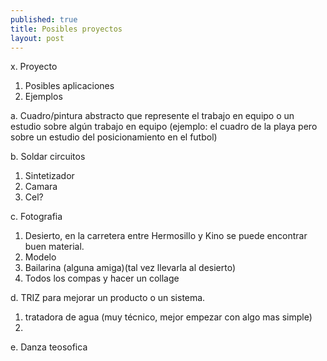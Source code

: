 ```yaml
---
published: true
title: Posibles proyectos
layout: post
---
```

x. Proyecto

1. Posibles aplicaciones
2. Ejemplos



a. Cuadro/pintura abstracto que represente el trabajo en equipo o un estudio sobre algún trabajo en equipo (ejemplo: el cuadro de la playa pero sobre un estudio del posicionamiento en el futbol)


b. Soldar circuitos

1. Sintetizador 
2. Camara
3. Cel?


c. Fotografia

1. Desierto, en la carretera entre Hermosillo y Kino se puede encontrar buen material.
2. Modelo
3. Bailarina (alguna amiga)(tal vez llevarla al desierto)
4. Todos los compas y hacer un collage 


d. TRIZ para mejorar un producto o un sistema.

1. tratadora de agua (muy técnico, mejor empezar con algo mas simple)
2.  



e. Danza teosofica